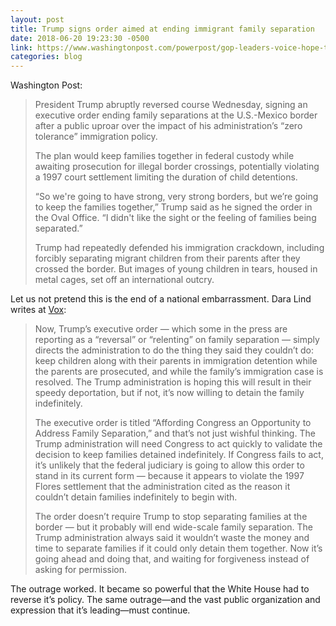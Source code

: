 ```yaml
---
layout: post
title: Trump signs order aimed at ending immigrant family separation
date: 2018-06-20 19:23:30 -0500
link: https://www.washingtonpost.com/powerpost/gop-leaders-voice-hope-that-bill-addressing-family-separations-will-pass-thursday/2018/06/20/cc79db9a-7480-11e8-b4b7-308400242c2e_story.html
categories: blog
---
```

Washington Post:

>President Trump abruptly reversed course Wednesday, signing an executive order ending family separations at the U.S.-Mexico border after a public uproar over the impact of his administration’s “zero tolerance” immigration policy.
>
>The plan would keep families together in federal custody while awaiting prosecution for illegal border crossings, potentially violating a 1997 court settlement limiting the duration of child detentions.
>
>“So we're going to have strong, very strong borders, but we’re going to keep the families together,” Trump said as he signed the order in the Oval Office. “I didn't like the sight or the feeling of families being separated.”
>
>Trump had repeatedly defended his immigration crackdown, including forcibly separating migrant children from their parents after they crossed the border. But images of young children in tears, housed in metal cages, set off an international outcry.

Let us not pretend this is the end of a national embarrassment. Dara Lind writes at [Vox](https://www.vox.com/2018/6/20/17485488/executive-order-immigration-trump-families-together):

>Now, Trump’s executive order — which some in the press are reporting as a “reversal” or “relenting” on family separation — simply directs the administration to do the thing they said they couldn’t do: keep children along with their parents in immigration detention while the parents are prosecuted, and while the family’s immigration case is resolved. The Trump administration is hoping this will result in their speedy deportation, but if not, it’s now willing to detain the family indefinitely.
>
>The executive order is titled “Affording Congress an Opportunity to Address Family Separation,” and that’s not just wishful thinking. The Trump administration will need Congress to act quickly to validate the decision to keep families detained indefinitely. If Congress fails to act, it’s unlikely that the federal judiciary is going to allow this order to stand in its current form — because it appears to violate the 1997 Flores settlement that the administration cited as the reason it couldn’t detain families indefinitely to begin with.
>
>The order doesn’t require Trump to stop separating families at the border — but it probably will end wide-scale family separation.
>The Trump administration always said it wouldn’t waste the money and time to separate families if it could only detain them together. Now it’s going ahead and doing that, and waiting for forgiveness instead of asking for permission.

The outrage worked. It became so powerful that the White House had to reverse it’s policy. The same outrage—and the vast public organization and expression that it’s leading—must continue.
